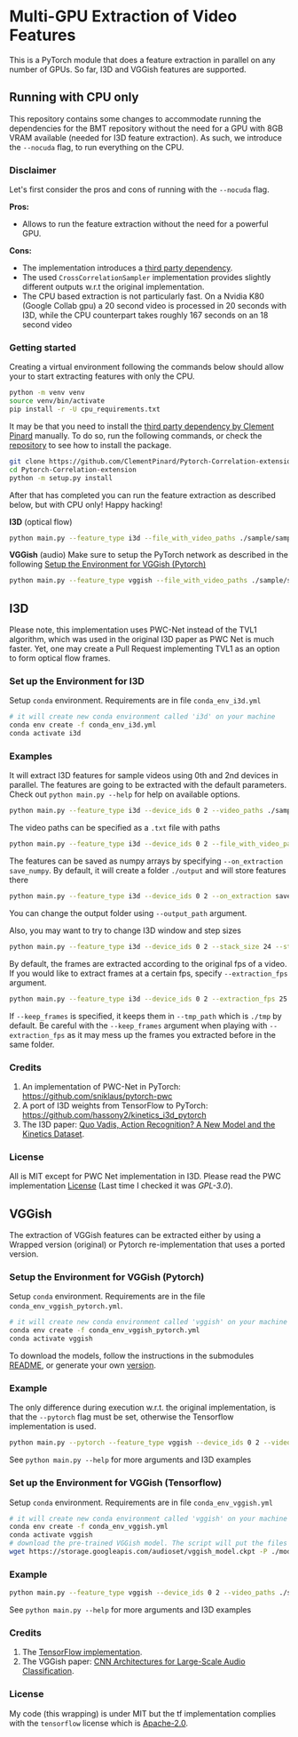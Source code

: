 # Multi-GPU Extraction of Video Features

This is a PyTorch module that does a feature extraction in parallel on any number of GPUs. So far, I3D and VGGish features are supported.

## Running with CPU only

This repository contains some changes to accommodate running the dependencies for the BMT repository without the need for
a GPU with 8GB VRAM available (needed for I3D feature extraction). As such, we introduce the `--nocuda` flag, to run everything on the CPU.

### Disclaimer  
Let's first consider the pros and cons of running with the `--nocuda` flag.

**Pros:**

 * Allows to run the feature extraction without the need for a powerful GPU.

**Cons:**
 
 * The implementation introduces a [third party dependency](https://github.com/ClementPinard/Pytorch-Correlation-extension).
 * The used `CrossCorrelationSampler` implementation provides slightly different outputs w.r.t the original
 implementation.
 * The CPU based extraction is not particularly fast. On a Nvidia K80 (Google Collab gpu) a 20 second video is processed
in 20 seconds with I3D, while the CPU counterpart takes roughly 167 seconds on an 18 second video
   
### Getting started

Creating a virtual environment following the commands below should allow your to start extracting features with only the
CPU.

```bash
python -m venv venv
source venv/bin/activate
pip install -r -U cpu_requirements.txt
```

It may be that you need to install the [third party dependency by Clement Pinard](https://github.com/ClementPinard/Pytorch-Correlation-extension)
manually. To do so, run the following commands, or check the [repository](https://github.com/ClementPinard/Pytorch-Correlation-extension)
to see how to install the package.

```bash
git clone https://github.com/ClementPinard/Pytorch-Correlation-extension.git
cd Pytorch-Correlation-extension
python -m setup.py install
```

After that has completed you can run the feature extraction as described below, but with CPU only! Happy hacking!

**I3D** (optical flow)
```bash
python main.py --feature_type i3d --file_with_video_paths ./sample/sample_video_paths.txt --nocuda
```

**VGGish** (audio)
Make sure to setup the PyTorch network as described in the following [Setup the Environment for VGGish \(Pytorch\)](#setup-the-environment-for-vggish-\(pytorch\))
```bash
python main.py --feature_type vggish --file_with_video_paths ./sample/sample_video_paths.txt --nocuda
```

## I3D

Please note, this implementation uses PWC-Net instead of the TVL1 algorithm, which was used in the original I3D paper as PWC Net is much faster. Yet, one may create a Pull Request implementing TVL1 as an option to form optical flow frames.

### Set up the Environment for I3D
Setup `conda` environment. Requirements are in file `conda_env_i3d.yml`
```bash
# it will create new conda environment called 'i3d' on your machine 
conda env create -f conda_env_i3d.yml
conda activate i3d
```

### Examples
It will extract I3D features for sample videos using 0th and 2nd devices in parallel. The features are going to be extracted with the default parameters. Check out `python main.py --help` for help on available options.
```bash
python main.py --feature_type i3d --device_ids 0 2 --video_paths ./sample/v_ZNVhz7ctTq0.mp4 ./sample/v_GGSY1Qvo990.mp4
```

The video paths can be specified as a `.txt` file with paths
```bash
python main.py --feature_type i3d --device_ids 0 2 --file_with_video_paths ./sample/sample_video_paths.txt
```

The features can be saved as numpy arrays by specifying `--on_extraction save_numpy`. By default, it will create a folder `./output` and will store features there
```bash
python main.py --feature_type i3d --device_ids 0 2 --on_extraction save_numpy --file_with_video_paths ./sample/sample_video_paths.txt
```
You can change the output folder using `--output_path` argument.

Also, you may want to try to change I3D window and step sizes
```bash
python main.py --feature_type i3d --device_ids 0 2 --stack_size 24 --step_size 24 --file_with_video_paths ./sample/sample_video_paths.txt
```

By default, the frames are extracted according to the original fps of a video. If you would like to extract frames at a certain fps, specify `--extraction_fps` argument.
```bash
python main.py --feature_type i3d --device_ids 0 2 --extraction_fps 25 --stack_size 24 --step_size 24 --file_with_video_paths ./sample/sample_video_paths.txt
```

If `--keep_frames` is specified, it keeps them in `--tmp_path` which is `./tmp` by default. Be careful with the `--keep_frames` argument when playing with `--extraction_fps` as it may mess up the frames you extracted before in the same folder.

### Credits
1. An implementation of PWC-Net in PyTorch: https://github.com/sniklaus/pytorch-pwc
2. A port of I3D weights from TensorFlow to PyTorch: https://github.com/hassony2/kinetics_i3d_pytorch
3. The I3D paper: [Quo Vadis, Action Recognition? A New Model and the Kinetics Dataset](https://arxiv.org/abs/1705.07750).

### License 
All is MIT except for PWC Net implementation in I3D. Please read the PWC implementation [License](https://github.com/sniklaus/pytorch-pwc) (Last time I checked it was _GPL-3.0_).

## VGGish

The extraction of VGGish features can be extracted either by using a Wrapped version (original) or Pytorch re-implementation
that uses a ported version.

### Setup the Environment for VGGish (Pytorch)
Setup `conda` environment. Requirements are in the file `conda_env_vggish_pytorch.yml`.

```bash
# it will create new conda environment called 'vggish' on your machine 
conda env create -f conda_env_vggish_pytorch.yml
conda activate vggish
```
To download the models, follow the instructions in the submodules [README](https://github.com/Harbar-Inbound/VGGish-pytorch#pre-generated-files),
or generate your own [version](https://github.com/Harbar-Inbound/VGGish-pytorch#generate-from-checkpoint). 

### Example
The only difference during execution w.r.t. the original implementation, is that the `--pytorch` flag must be set, 
otherwise the Tensorflow implementation is used.
```bash
python main.py --pytorch --feature_type vggish --device_ids 0 2 --video_paths ./sample/v_ZNVhz7ctTq0.mp4 ./sample/v_GGSY1Qvo990.mp4 
```
See `python main.py --help` for more arguments and I3D examples

### Set up the Environment for VGGish (Tensorflow)
Setup `conda` environment. Requirements are in file `conda_env_vggish.yml`
```bash
# it will create new conda environment called 'vggish' on your machine 
conda env create -f conda_env_vggish.yml
conda activate vggish
# download the pre-trained VGGish model. The script will put the files in the checkpoint directory
wget https://storage.googleapis.com/audioset/vggish_model.ckpt -P ./models/vggish/checkpoints
```

### Example

```bash
python main.py --feature_type vggish --device_ids 0 2 --video_paths ./sample/v_ZNVhz7ctTq0.mp4 ./sample/v_GGSY1Qvo990.mp4
```
See `python main.py --help` for more arguments and I3D examples

### Credits
1. The [TensorFlow implementation](https://github.com/tensorflow/models/tree/0b3a8abf095cb8866ca74c2e118c1894c0e6f947/research/audioset/vggish). 
2. The VGGish paper: [CNN Architectures for Large-Scale Audio Classification](https://arxiv.org/abs/1609.09430).

### License 
My code (this wrapping) is under MIT but the tf implementation complies with the `tensorflow` license which is [Apache-2.0](https://github.com/tensorflow/models/blob/master/LICENSE).